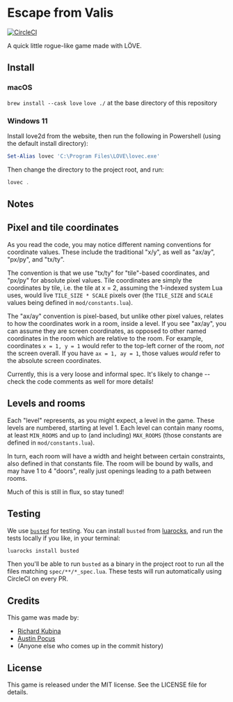 # Escape from Valis

[![CircleCI](https://circleci.com/gh/pocuslabs/escape-from-valis.svg?style=svg)](https://circleci.com/gh/pocuslabs/escape-from-valis)

A quick little rogue-like game made with LÖVE.

## Install

### macOS

`brew install --cask love`
`love ./` at the base directory of this repository

### Windows 11

Install love2d from the website, then run the following in Powershell (using the default install directory):

```powershell
Set-Alias lovec 'C:\Program Files\LOVE\lovec.exe'
```

Then change the directory to the project root, and run:

```powershell
lovec .
```

## Notes

## Pixel and tile coordinates

As you read the code, you may notice different naming conventions for coordinate values. These include the traditional "x/y", as well as "ax/ay", "px/py", and "tx/ty".

The convention is that we use "tx/ty" for "tile"-based coordinates, and "px/py" for absolute pixel values. Tile coordinates are simply the coordinates by tile, i.e. the tile at x = 2, assuming the 1-indexed system Lua uses, would live `TILE_SIZE * SCALE` pixels over (the `TILE_SIZE` and `SCALE` values being defined in `mod/constants.lua`).

The "ax/ay" convention is pixel-based, but unlike other pixel values, relates to how the coordinates work in a room, inside a level. If you see "ax/ay", you can assume they are screen coordinates, as opposed to other named coordinates in the room which are relative to the room. For example, coordinates `x = 1, y = 1` would refer to the top-left corner of the room, _not_ the screen overall. If you have `ax = 1, ay = 1`, those values _would_ refer to the absolute screen coordinates.

Currently, this is a very loose and informal spec. It's likely to change -- check the code comments as well for more details!

## Levels and rooms

Each "level" represents, as you might expect, a level in the game. These levels are numbered, starting at level 1. Each level can contain many rooms, at least `MIN_ROOMS` and up to (and including) `MAX_ROOMS` (those constants are defined in `mod/constants.lua`).

In turn, each room will have a width and height between certain constraints, also defined in that constants file. The room will be bound by walls, and may have 1 to 4 "doors", really just openings leading to a path between rooms.

Much of this is still in flux, so stay tuned!

## Testing

We use [`busted`][bust] for testing. You can install `busted` from [luarocks][luarocks], and run the tests locally if you like, in your terminal:

```bash
luarocks install busted
```

Then you'll be able to run `busted` as a binary in the project root to run all the files matching `spec/**/*_spec.lua`. These tests will run automatically using CircleCI on every PR.

## Credits

This game was made by:

- [Richard Kubina][rk]
- [Austin Pocus][ap]
- (Anyone else who comes up in the commit history)

## License

This game is released under the MIT license. See the LICENSE file for details.

[bust]: https://olivinelabs.com/busted
[luarocks]: https://luarocks.org/
[rk]: https://github.com/RichardJohnn
[ap]: https://austinpocus.com
